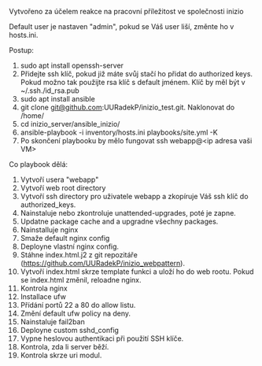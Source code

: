 Vytvořeno za účelem reakce na pracovní příležitost ve společnosti inizio

Default user je nastaven "admin", pokud se Váš user liší, změnte ho v hosts.ini.


Postup:
1. sudo apt install openssh-server
2. Přidejte ssh klíč, pokud již máte svůj stačí ho přidat do authorized keys. Pokud možno tak použijte rsa klíč s default jménem. Klíč by měl být v ~/.ssh./id_rsa.pub 
3. sudo apt install ansible
4. git clone git@github.com:UURadekP/inizio_test.git. Naklonovat do /home/<username>
5. cd inizio_server/ansible_inizio/
6. ansible-playbook -i inventory/hosts.ini playbooks/site.yml -K
7. Po skončení playbooku by mělo fungovat ssh webapp@<ip adresa vaši VM>

Co playbook dělá:
1. Vytvoří usera "webapp"
2. Vytvoří web root directory
3. Vytvoří ssh directory pro uživatele webapp a zkopíruje Váš ssh klíč do authorized_keys.
4. Nainstaluje nebo zkontroluje unattended-upgrades, poté je zapne.
5. Updatne package cache and a upgradne všechny packages.
6. Nainstalluje nginx
7. Smaže default nginx config
8. Deployne vlastní nginx config.
9. Stáhne index.html.j2 z git repozitáře (https://github.com/UURadekP/inizio_webpattern).
10. Vytvoří index.html skrze template funkci a uloží ho do web rootu. Pokud se index.html změnil, reloadne nginx.
11. Kontrola nginx
12. Installace ufw
13. Přídání portů 22 a 80 do allow listu.
14. Změní default ufw policy na deny.
15. Nainstaluje fail2ban
16. Deployne custom sshd_config
17. Vypne heslovou authentikaci při použití SSH klíče.
18. Kontrola, zda li server běží.
19. Kontrola skrze uri modul.
